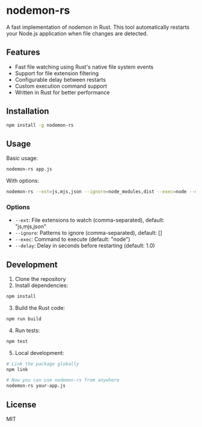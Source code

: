 # nodemon-rs

A fast implementation of nodemon in Rust. This tool automatically restarts your Node.js application when file changes are detected.

## Features

- Fast file watching using Rust's native file system events
- Support for file extension filtering
- Configurable delay between restarts
- Custom execution command support
- Written in Rust for better performance

## Installation

```bash
npm install -g nodemon-rs
```

## Usage

Basic usage:
```bash
nodemon-rs app.js
```

With options:
```bash
nodemon-rs --ext=js,mjs,json --ignore=node_modules,dist --exec=node --delay=1.0 app.js
```

### Options

- `--ext`: File extensions to watch (comma-separated), default: "js,mjs,json"
- `--ignore`: Patterns to ignore (comma-separated), default: []
- `--exec`: Command to execute (default: "node")
- `--delay`: Delay in seconds before restarting (default: 1.0)

## Development

1. Clone the repository
2. Install dependencies:
```bash
npm install
```

3. Build the Rust code:
```bash
npm run build
```

4. Run tests:
```bash
npm test
```

5. Local development:
```bash
# Link the package globally
npm link

# Now you can use nodemon-rs from anywhere
nodemon-rs your-app.js
```

## License

MIT